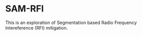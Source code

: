 # SAM-RFI
This is an exploration of Segmentation based Radio Frequency Intereference (RFI) mitigation.
